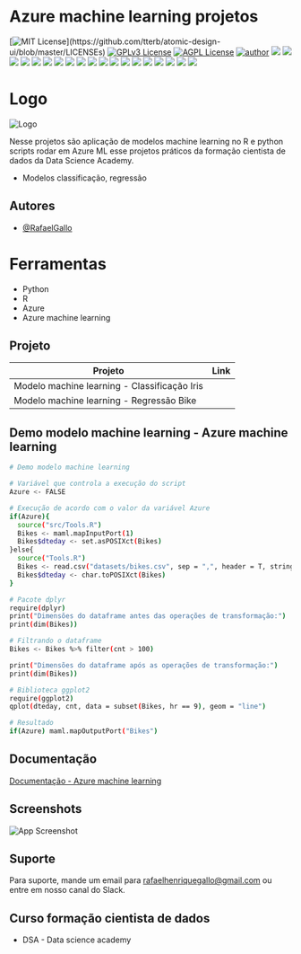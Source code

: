 # Azure machine learning projetos

[![MIT License](https://img.shields.io/apm/l/atomic-design-ui.svg?)](https://github.com/tterb/atomic-design-ui/blob/master/LICENSEs)
[![GPLv3 License](https://img.shields.io/badge/License-GPL%20v3-yellow.svg)](https://opensource.org/licenses/)
[![AGPL License](https://img.shields.io/badge/license-AGPL-blue.svg)](http://www.gnu.org/licenses/agpl-3.0)
[![author](https://img.shields.io/badge/author-RafaelGallo-red.svg)](https://github.com/RafaelGallo?tab=repositories)
[![](https://img.shields.io/badge/Azure-blue.svg)](https://azure.microsoft.com/pt-br/)
[![](https://img.shields.io/badge/Azure_machine_learning-blue.svg)](https://azure.microsoft.com/pt-br/services/machine-learning/)
[![](https://img.shields.io/badge/python-3.7+-blue.svg)](https://www.python.org/downloads/release/python-374/) 
[![](https://img.shields.io/badge/R-3.6.0-red.svg)](https://www.r-project.org/)
[![](https://img.shields.io/badge/ggplot2-white.svg)](https://ggplot2.tidyverse.org/)
[![](https://img.shields.io/badge/dplyr-blue.svg)](https://dplyr.tidyverse.org/)
[![](https://img.shields.io/badge/readr-green.svg)](https://readr.tidyverse.org/)
[![](https://img.shields.io/badge/ggvis-black.svg)](https://ggvis.tidyverse.org/)
[![](https://img.shields.io/badge/Shiny-red.svg)](https://shiny.tidyverse.org/)
[![](https://img.shields.io/badge/plotly-green.svg)](https://plotly.com/)
[![](https://img.shields.io/badge/XGBoost-red.svg)](https://xgboost.readthedocs.io/en/stable/#)
[![](https://img.shields.io/badge/Caret-orange.svg)](https://caret.tidyverse.org/)
[![](https://img.shields.io/badge/Pandas-blue.svg)](https://pandas.pydata.org/) 
[![](https://img.shields.io/badge/Matplotlib-blue.svg)](https://matplotlib.org/)
[![](https://img.shields.io/badge/Seaborn-green.svg)](https://seaborn.pydata.org/)
[![](https://img.shields.io/badge/Matplotlib-orange.svg)](https://scikit-learn.org/stable/) 
[![](https://img.shields.io/badge/Scikit_Learn-green.svg)](https://scikit-learn.org/stable/)
[![](https://img.shields.io/badge/Numpy-white.svg)](https://numpy.org/)
[![](https://img.shields.io/badge/PowerBI-red.svg)](https://powerbi.microsoft.com/pt-br/)

# Logo
![Logo](https://img.freepik.com/vetores-gratis/conceito-de-transformacao-digital-de-vetor-de-fundo-de-cerebro-de-tecnologia-de-ia_53876-117812.jpg?t=st=1649038960~exp=1649039560~hmac=d34bffd0d84bd8fb61b56cd673f39515393d52ef634f28067ab4eac9299efc53&w=1380) 


Nesse projetos são aplicação de modelos machine learning no R e python scripts rodar em Azure ML esse projetos práticos da formação cientista de dados da Data Science Academy.

- Modelos classificação, regressão

## Autores

- [@RafaelGallo](https://github.com/RafaelGallo)
# Ferramentas
 
- Python
- R
- Azure
- Azure machine learning
## Projeto

| Projeto               | Link                                                |
| ----------------- | ---------------------------------------------------------------- |
| Modelo machine learning - Classificação Iris |  |
| Modelo machine learning - Regressão Bike|  |



## Demo modelo machine learning - Azure machine learning

```bash
# Demo modelo machine learning

# Variável que controla a execução do script
Azure <- FALSE

# Execução de acordo com o valor da variável Azure
if(Azure){
  source("src/Tools.R")
  Bikes <- maml.mapInputPort(1)
  Bikes$dteday <- set.asPOSIXct(Bikes)
}else{
  source("Tools.R")
  Bikes <- read.csv("datasets/bikes.csv", sep = ",", header = T, stringsAsFactors = F )
  Bikes$dteday <- char.toPOSIXct(Bikes)
}

# Pacote dplyr
require(dplyr)
print("Dimensões do dataframe antes das operações de transformação:")
print(dim(Bikes))

# Filtrando o dataframe
Bikes <- Bikes %>% filter(cnt > 100)

print("Dimensões do dataframe após as operações de transformação:")
print(dim(Bikes))

# Biblioteca ggplot2
require(ggplot2)
qplot(dteday, cnt, data = subset(Bikes, hr == 9), geom = "line")

# Resultado
if(Azure) maml.mapOutputPort("Bikes")


```
## Documentação

[Documentação - Azure machine learning](https://docs.microsoft.com/pt-br/azure/machine-learning/)


## Screenshots

![App Screenshot](https://online.datasciencedojo.com/pluginfile.php/1/blog/post/61/Evaluationofmodel.gif)


## Suporte

Para suporte, mande um email para rafaelhenriquegallo@gmail.com ou entre em nosso canal do Slack.


## Curso formação cientista de dados

- DSA - Data science academy

